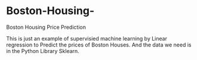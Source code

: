 # Boston-Housing-
Boston Housing  Price Prediction

This is just an example of supervisied machine learning by Linear regression to Predict the prices of Boston Houses.
And the data we need is in the Python Library Sklearn.
